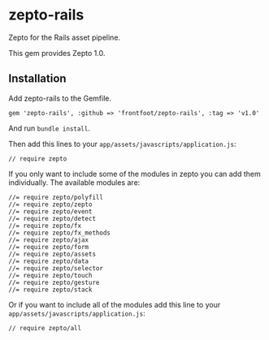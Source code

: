 # zepto-rails

Zepto for the Rails asset pipeline.

This gem provides Zepto 1.0.

## Installation

Add zepto-rails to the Gemfile.

```
gem 'zepto-rails', :github => 'frontfoot/zepto-rails', :tag => 'v1.0'
```

And run `bundle install`.

Then add this lines to your `app/assets/javascripts/application.js`:

```
// require zepto
```

If you only want to include some of the modules in zepto you can add them individually. The available modules are:

```
//= require zepto/polyfill
//= require zepto/zepto
//= require zepto/event
//= require zepto/detect
//= require zepto/fx
//= require zepto/fx_methods
//= require zepto/ajax
//= require zepto/form
//= require zepto/assets
//= require zepto/data
//= require zepto/selector
//= require zepto/touch
//= require zepto/gesture
//= require zepto/stack
```

Or if you want to include all of the modules add this line to your `app/assets/javascripts/application.js`:

```
// require zepto/all
```

